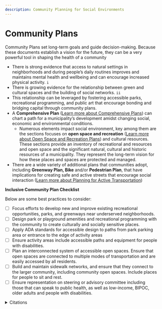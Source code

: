 ```yaml
---
description: Community Planning for Social Environments
---
```


# Community Plans

Community Plans set long-term goals and guide decision-making. Because these documents establish a vision for the future, they can be a very powerful tool in shaping the health of a community &#x20;

* There is strong evidence that access to natural settings in neighborhoods and during people’s daily routines improves and maintains mental health and wellbeing and can encourage increased physical activity. `i`
* There is growing evidence for the relationship between green and cultural spaces and the building of social networks. `ii`
* This relationship can be leveraged by fostering accessible parks, recreational programming, and public art that encourage bonding and bridging capital through community plans. &#x20;
* A **Comprehensive Plan** ([Learn more about Comprehensive Plans](../../housing-introduction/planning-and-assessment/community-plans.md)) can chart a path for a municipality’s development amidst changing social, economic and environmental conditions.&#x20;
  * Numerous elements impact social environment, key among them are the sections focuses on **open space and recreation** ([Learn more about Open Space and Recreation Plans](../../transportation/plan-for-active-transportation/community-plans.md)) and cultural resources. These sections provide an inventory of recreational and resources and open space and the significant natural, cultural and historic resources of a municipality. They represent the long-term vision for how these places and spaces are protected and managed.&#x20;
* There are a wide variety of additional plans that communities adopt, including **Greenway Plan, Bike** and/or **Pedestrian Plan**, that have implications for creating safe and active streets that encourage social interaction ([Learn more about Planning for Active Transportation](../../transportation/plan-for-active-transportation/))

**Inclusive Community Plan Checklist**

Below are some best practices to consider:

* [ ] Focus efforts to develop new and improve existing recreational opportunities, parks, and greenways near underserved neighborhoods.&#x20;
* [ ] Design park or playground amenities and recreational programming with the community to create culturally and socially sensitive places.&#x20;
* [ ] Apply ADA standards for accessible design to paths from park parking area or entrance to the edge of activity areas&#x20;
* [ ] Ensure activity areas include accessible paths and equipment for people with disabilities. &#x20;
* [ ] Plan an interconnected system of accessible open spaces. Ensure that open spaces are connected to multiple modes of transportation and are easily accessed by all residents.&#x20;
* [ ] Build and maintain sidewalk networks, and ensure that they connect to the larger community, including community open spaces. Include places for people to sit and rest.
* [ ] Ensure representation on steering or advisory committee including those that can speak to public health, as well as low-income, BIPOC, older adults and people with disabilities.

<details>

<summary>Citations</summary>

`i` _Metropolitan Area Planning Council (2020) Transit Oriented Development and Health: Update to the 2013 Health Impact Assessment to Inform Healthy Neighborhoods Equity Fund II_

`ii`  _Anne-Marie Bagnall, et al. (2018) Places, Spaces, People and Wellbeing: Full Review._ [_https://whatworkswellbeing.org/wp-content/uploads/2020/01/Places-spaces-people-wellbeing-full-report-MAY2018-1\_0119755600.pdf_ ](https://whatworkswellbeing.org/wp-content/uploads/2020/01/Places-spaces-people-wellbeing-full-report-MAY2018-1\_0119755600.pdf)__

</details>
